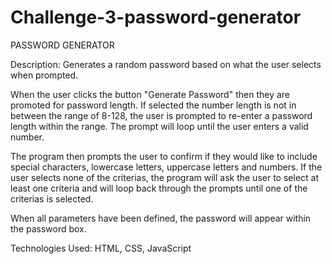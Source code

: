 # Challenge-3-password-generator
PASSWORD GENERATOR

Description: Generates a random password based on what the user selects when prompted.

When the user clicks the button "Generate Password" then they are promoted for password length. If selected the number length is not in between the range of 8-128, the user is prompted to re-enter a password length within the range. The prompt will loop until the user enters a valid number.

The program then prompts the user to confirm if they would like to include special characters, lowercase letters, uppercase letters and numbers. If the user selects none of the criterias, the program will ask the user to select at least one criteria and will loop back through the prompts until one of the criterias is selected.

When all parameters have been defined, the password will appear within the password box.

Technologies Used: HTML, CSS, JavaScript
